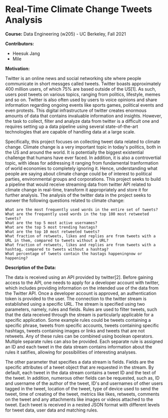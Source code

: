 # Real-Time Climate Change Tweets Analysis
**Course:**
Data Engineering (w205) - UC Berkeley, Fall 2021

**Contributors:**
- Heesuk Jang
- Mile

**Motivation:**

Twitter is an online news and social networking site where people communicate in short messges called tweets. Twitter boasts approximately 400 million users, of which 75% are based outside of the US[1]. As such, users post tweets on various topics, ranging from politics, lifestyle, memes and so on. Twitter is also often used by users to voice opinions and share information regarding ongoing events like sports games, political events and even protests. This digital infrastructure of twitter creates enormous amounts of data that contains invaluable information and insights. However, the task to collect, filter and analyze data from twitter is a difficult one and requires setting up a data pipeline using several state-of-the-art technologies that are capable of handling data at a large scale.

Specifically, this project focuses on collecting tweet data related to climate change. Climate change is a very important topic in today's politics, both in the US and around the world. It is potentially the biggest existential challenge that humans have ever faced. In addition, it is also a controvertial topic, with ideas for addressing it ranging from fundamental tranformation of world economies to completely ignoring it. Hence, understanding what people are saying about climate change could be of interest to political parties, environmental groups and corporations. This project seeks to build a pipeline that would receive streaming data from twitter API related to climate change in real-time, transform it appropriately and store it for further analysis. The analysis of the twitter data in the project seeks to asnwer the following questions related to climate change:

    What are the most frequently used words in the entire set of tweets?
    What are the frequently used words in the top 100 most retweeted tweets?
    What are the top 5 most active usernames?
    What are the top 5 most trending hastags?
    What are the top 10 most retweeted tweets?
    What fraction of retweets, likes and replies are from tweets with a URL in them, compared to tweets without a URL?
    What fraction of retweets, likes and replies are from tweets with a hashtag, compared to tweets without a hashtag?
    What percentage of tweets contain the hastags happeningnow or happening?

**Description of the Data:**

The data is received using an API provided by twitter[2]. Before gaining access to the API, one needs to apply for a developer account with twitter, which includes providing information on the intended use of the data from the Twitter API. Once a developer account is approved, an authentication token is provided to the user. The connection to the twitter stream is established using a specific URL. The stream is specified using two parameters, namely, rules and fields. Rules are used to filter tweets, such that the data received through the stream is particularly applicable for a specific application. Some example rules could be tweets containing a specific phrase, tweets from specific accounts, tweets containing specific hashtags, tweets containing images or links and tweets that are not retweets. Any of these rules can be combined using boolean operators. Multiple separate rules can also be provided. Each separate rule is assigned an ID and each tweet in the data stream contains information about the rules it satifies, allowing for possibilities of interesting analyses.

The other parameter that specifies a data stream is fields. Fields are the specific attributes of a tweet object that are requested in the stream. By default, each tweet in the data stream contains a tweet ID and the text of the tweet. In addition, numerous other fields can be requested, such as, ID and username of the author of the tweet, ID's and usernames of other users tagged in the tweet, location of the tweet, type of device used to send the tweet, time of creating of the tweet, metrics like likes, retweets, comments on the tweet and any attachments like images or videos attached to the tweet. Each tweet is received in a nested JSON format with different levels for tweet data, user data and matching rules.

